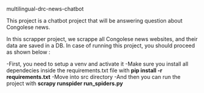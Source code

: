 multilingual-drc-news-chatbot


This project is a chatbot project that will be answering question about Congolese news.

In this scrapper project, we scrappe all Congolese news websites, and their data are saved in a DB.
In case of running this project, you should proceed as shown below :

-First, you need to setup a venv and activate it
-Make sure you install all dependecies inside the requirements.txt file with **pip install -r requirements.txt**
-Move into src directory
-And then you can run the project with **scrapy runspider run_spiders.py**